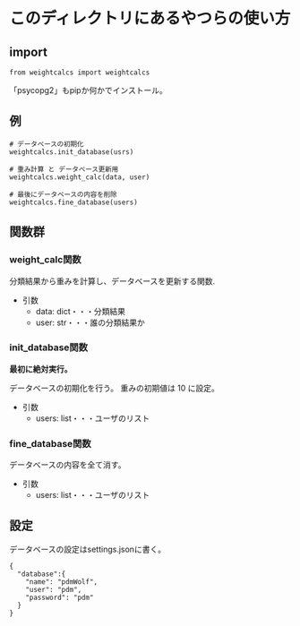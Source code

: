 # このディレクトリにあるやつらの使い方

## import

```python=
from weightcalcs import weightcalcs
```

「psycopg2」もpipか何かでインストール。

## 例

```python=
# データベースの初期化
weightcalcs.init_database(usrs)

# 重み計算 と データベース更新用
weightcalcs.weight_calc(data, user)

# 最後にデータベースの内容を削除
weightcalcs.fine_database(users)
```

## 関数群

### weight_calc関数

分類結果から重みを計算し、データベースを更新する関数.

* 引数
  * data: dict・・・分類結果
  * user: str・・・誰の分類結果か

### init_database関数

**最初に絶対実行。**

データベースの初期化を行う。
重みの初期値は 10 に設定。

* 引数
  * users: list・・・ユーザのリスト

### fine_database関数

データベースの内容を全て消す。

* 引数
  * users: list・・・ユーザのリスト

## 設定

データベースの設定はsettings.jsonに書く。

```json=
{
  "database":{
    "name": "pdmWolf",
    "user": "pdm",
    "password": "pdm"
  }
}
```
